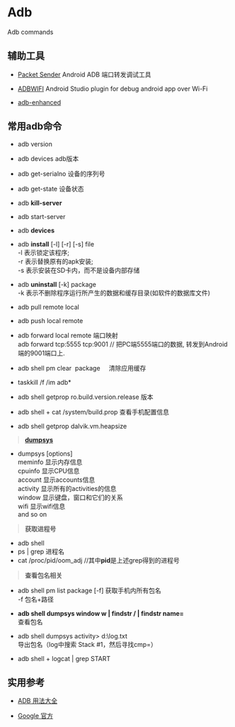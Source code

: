 # Adb
Adb commands

## 辅助工具

- [Packet Sender](https://github.com/dannagle/PacketSender)  Android ADB 端口转发调试工具

- [ADBWIFI](https://github.com/layerlre/ADBWIFI) Android Studio plugin for debug android app over Wi-Fi

- [adb-enhanced](https://github.com/ashishb/adb-enhanced)

## 常用adb命令 

- adb version

- adb devices adb版本

- adb get-serialno 设备的序列号

- adb get-state 设备状态

- adb **kill-server**

- adb start-server

- adb **devices**  

- adb **install** [-l] [-r] [-s] file        
    -l 表示锁定该程序;   
    -r 表示替换原有的apk安装;   
    -s 表示安装在SD卡内，而不是设备内部存储

- adb **uninstall** [-k] package             
    -k 表示不删除程序运行所产生的数据和缓存目录(如软件的数据库文件)

- adb pull remote local

- adb push local remote

- adb forward local remote 端口映射  
adb forward tcp:5555 tcp:9001 // 把PC端5555端口的数据, 转发到Android端的9001端口上.

- adb shell pm clear  package    
清除应用缓存

- taskkill /f /im adb*  

- adb shell getprop ro.build.version.release  版本

- adb shell + cat /system/build.prop  查看手机配置信息

- adb shell getprop dalvik.vm.heapsize  

> [**dumpsys**](https://source.android.com/devices/input/diagnostics.html)  

- dumpsys [options]  
         meminfo 显示内存信息  
         cpuinfo 显示CPU信息  
         account 显示accounts信息  
         activity 显示所有的activities的信息  
         window 显示键盘，窗口和它们的关系  
         wifi 显示wifi信息  
         and so on  

> **获取进程号**    

- adb shell  
- ps | grep 进程名  
- cat /proc/pid/oom_adj  //其中**pid**是上述grep得到的进程号     


> **查看包名相关**    

- adb shell pm list package [-f]  获取手机内所有包名    
    -f 包名+路径    

- **adb shell dumpsys window w | findstr \/ | findstr name=**    
查看包名   

- adb shell dumpsys activity> d:\log.txt   
导出包名（log中搜索 Stack #1，然后寻找cmp=）   

- adb shell + logcat | grep START   


## 实用参考  

- [ADB 用法大全](https://github.com/mzlogin/awesome-adb)

- [Google 官方](https://developer.android.com/studio/command-line/adb.html)


